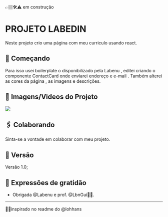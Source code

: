 👉🏽🛠⚠ em construção
<!--👉🏽🛠⚠ em contrução
✋🏽❌⛔parado
👍🏽✔🟢concluído-->
# PROJETO LABEDIN

Neste projeto crio uma página com meu curriculo usando react.

## 🚀 Começando

Para isso usei boilerplate o disponibilizado pela Labenu , editei criando o componente ContactCard onde enviarei endereço e e-mail .
Também alterei as cores da página , as imagens e descrições. 

## 📸 Imagens/Videos do Projeto

<img src="https://user-images.githubusercontent.com/90638175/170520334-4ff98e58-da2e-4c75-8334-85e691f39633.png">

## 🖇️ Colaborando

Sinta-se a vontade em colaborar com meu projeto.

## 📌 Versão

Versão 1.0;

## 🎁 Expressões de gratidão

* Obrigada @Labenu e prof. @LbnGui📢🤓.

---
🤝🏽inspirado no readme do @lohhans